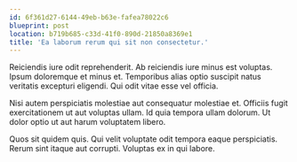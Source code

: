 ```yaml
---
id: 6f361d27-6144-49eb-b63e-fafea78022c6
blueprint: post
location: b719b685-c33d-41f0-890d-21850a8369e1
title: 'Ea laborum rerum qui sit non consectetur.'
---
```

Reiciendis iure odit reprehenderit. Ab reiciendis iure minus est voluptas. Ipsum doloremque et minus et. Temporibus alias optio suscipit natus veritatis excepturi eligendi. Qui odit vitae esse vel officia.

Nisi autem perspiciatis molestiae aut consequatur molestiae et. Officiis fugit exercitationem ut aut voluptas ullam. Id quia tempora ullam dolorum. Ut dolor optio ut aut harum voluptatem libero.

Quos sit quidem quis. Qui velit voluptate odit tempora eaque perspiciatis. Rerum sint itaque aut corrupti. Voluptas ex in qui labore.